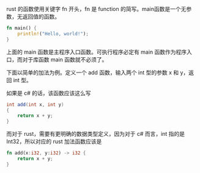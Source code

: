 rust 的函数使用关键字 fn 开头，fn 是 function 的简写。main函数是一个无参数，无返回值的函数。

```rust
fn main() {
    println!("Hello, world!");
}
```

上面的 main 函数是主程序入口函数。可执行程序必定有 main 函数作为程序入口，而对于库函数 main 函数就不必须了。

下面以简单的加法为例。定义一个 add 函数，输入两个 int 型的参数 x 和 y，返回 int 型。

如果是 c# 的话，该函数应该这么写

```c#
int add(int x, int y)
{
    return x + y;
}
```

而对于 rust，需要有更明确的数据类型定义，因为对于 c# 而言，int 指的是 Int32，所以对应的 rust 加法函数应该是

```rust
fn add(x:i32, y:i32) -> i32 {
    return x + y;
}
```